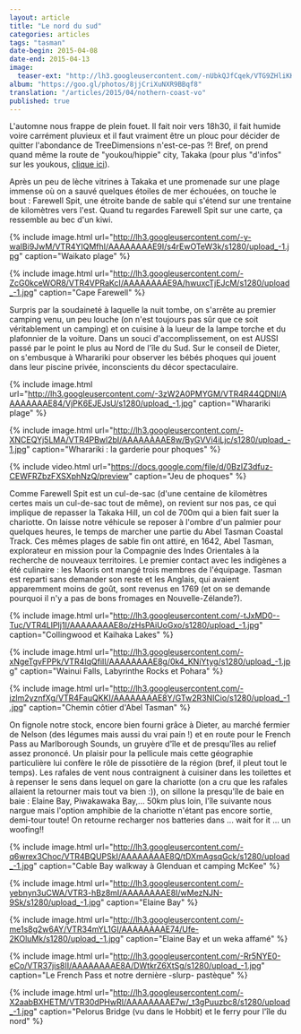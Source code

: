 ```yaml
---
layout: article
title: "Le nord du sud"
categories: articles
tags: "tasman"
date-begin: 2015-04-08
date-end: 2015-04-13
image: 
  teaser-ext: "http://lh3.googleusercontent.com/-nUbkQJfCqek/VTG9ZHliKKI/AAAAAAAAEfM/GRHHp1gpvd8/s1280/upload_-1.jpg"
album: "https://goo.gl/photos/8jjCriXuNXR9BBqf8"
translation: "/articles/2015/04/nothern-coast-vo"
published: true
---
```


L'automne nous frappe de plein fouet. Il fait noir vers 18h30, il fait humide voire carrément pluvieux et il faut vraiment être un plouc pour décider de quitter l'abondance de TreeDimensions n'est-ce-pas ?! Bref, on prend quand même la route de "youkou/hippie" city, Takaka (pour plus "d'infos" sur les youkous, [clique ici](https://lecouperet.wordpress.com/2011/11/16/les-youkous/)). 

Après un peu de lèche vitrines à Takaka et une promenade sur une plage immense où on a sauvé quelques étoiles de mer échouées, on touche le bout : Farewell Spit, une étroite bande de sable qui s'étend sur une trentaine de kilomètres vers l'est. Quand tu regardes Farewell Spit sur une carte, ça ressemble au bec d'un kiwi.

{% include image.html url="http://lh3.googleusercontent.com/-y-waIBi9JwM/VTR4YIQMfhI/AAAAAAAAE9I/s4rEwOTeW3k/s1280/upload_-1.jpg" caption="Waikato plage" %}

{% include image.html url="http://lh3.googleusercontent.com/-ZcG0kceWOR8/VTR4VPRaKcI/AAAAAAAAE9A/hwuxcTjEJcM/s1280/upload_-1.jpg" caption="Cape Farewell" %}

Surpris par la soudaineté à laquelle la nuit tombe, on s'arrête au premier camping venu, un peu louche (on n'est toujours pas sûr que ce soit véritablement un camping) et on cuisine à la lueur de la lampe torche et du plafonnier de la voiture. Dans un souci d'accomplissement, on est AUSSI passé par le point le plus au Nord de l'île du Sud. Sur le conseil de Dieter, on s'embusque à Wharariki pour observer les bébés phoques qui jouent dans leur piscine privée, inconscients du décor spectaculaire.

{% include image.html url="http://lh3.googleusercontent.com/-3zW2A0PMYGM/VTR4R44QDNI/AAAAAAAAE84/VjPK6EJEJsU/s1280/upload_-1.jpg" caption="Wharariki plage" %}

{% include image.html url="http://lh3.googleusercontent.com/-XNCEQYj5LMA/VTR4PBwl2bI/AAAAAAAAE8w/ByGVVi4iLjc/s1280/upload_-1.jpg" caption="Wharariki : la garderie pour phoques" %}

{% include video.html url="https://docs.google.com/file/d/0BzIZ3dfuz-CEWFRZbzFXSXphNzQ/preview" caption="Jeu de phoques" %}

Comme Farewell Spit est un cul-de-sac (d'une centaine de kilomètres certes mais un cul-de-sac tout de même), on revient sur nos pas, ce qui implique de repasser la Takaka Hill, un col de 700m qui a bien fait suer la chariotte. On laisse notre véhicule se reposer à l'ombre d'un palmier pour quelques heures, le temps de marcher une partie du Abel Tasman Coastal Track. Ces mêmes plages de sable fin ont attiré, en 1642, Abel Tasman, explorateur en mission pour la Compagnie des Indes Orientales à la recherche de nouveaux territoires. Le premier contact avec les indigènes a été culinaire : les Maoris ont mangé trois membres de l'équipage. Tasman est reparti sans demander son reste et les Anglais, qui avaient apparemment moins de goût, sont revenus en 1769 (et on se demande pourquoi il n'y a pas de bons fromages en Nouvelle-Zélande?).

{% include image.html url="http://lh3.googleusercontent.com/-tJxMD0--Tuc/VTR4LlPIj1I/AAAAAAAAE8o/zHsPAiUoGxo/s1280/upload_-1.jpg" caption="Collingwood et Kaihaka Lakes" %}

{% include image.html url="http://lh3.googleusercontent.com/-xNgeTgvFPPk/VTR4IqQfiII/AAAAAAAAE8g/0k4_KNiYtyg/s1280/upload_-1.jpg" caption="Wainui Falls, Labyrinthe Rocks et Pohara" %}

{% include image.html url="http://lh3.googleusercontent.com/-izlm2yznfXg/VTR4FauQKKI/AAAAAAAAE8Y/GTw2R3NlCio/s1280/upload_-1.jpg" caption="Chemin côtier d'Abel Tasman" %}

On fignole notre stock, encore bien fourni grâce à Dieter, au marché fermier de Nelson (des légumes mais aussi du vrai pain !) et en route pour le French Pass au Marlborough Sounds, un gruyère d'île et de presqu'îles au relief assez prononcé. Un plaisir pour la pellicule mais cette géographie particulière lui confère le rôle de pissotière de la région (bref, il pleut tout le temps). Les rafales de vent nous contraignent à cuisiner dans les toilettes et à repenser le sens dans lequel on gare la chariotte (on a cru que les rafales allaient la retourner mais tout va bien :)), on sillone la presqu'île de baie en baie : Elaine Bay, Piwakawaka Bay,... 50km plus loin, l'île suivante nous nargue mais l'option amphibie de la chariotte n'étant pas encore sortie, demi-tour toute! On retourne recharger nos batteries dans ... wait for it ... un woofing!!

{% include image.html url="http://lh3.googleusercontent.com/-q6wrex3Choc/VTR4BQUPSkI/AAAAAAAAE8Q/tDXmAgsqGck/s1280/upload_-1.jpg" caption="Cable Bay walkway à Glenduan et camping McKee" %}

{% include image.html url="http://lh3.googleusercontent.com/-yebnyn3uCWA/VTR3-hBz8mI/AAAAAAAAE8I/wMezNJN-9Sk/s1280/upload_-1.jpg" caption="Elaine Bay" %}

{% include image.html url="http://lh3.googleusercontent.com/-me1s8g2w6AY/VTR34mYL1GI/AAAAAAAAE74/Ufe-2KOluMk/s1280/upload_-1.jpg" caption="Elaine Bay et un weka affamé" %}

{% include image.html url="http://lh3.googleusercontent.com/-Rr5NYE0-eCo/VTR37jis8II/AAAAAAAAE8A/DWtkrZ6XtSg/s1280/upload_-1.jpg" caption="Le French Pass et notre dernière -slurp- pastèque" %}

{% include image.html url="http://lh3.googleusercontent.com/-X2aabBXHETM/VTR30dPHwRI/AAAAAAAAE7w/_t3gPuuzbc8/s1280/upload_-1.jpg" caption="Pelorus Bridge (vu dans le Hobbit) et le ferry pour l'île du nord" %}